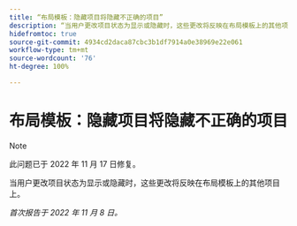 ```yaml
---
title: “布局模板：隐藏项目将隐藏不正确的项目”
description: “当用户更改项目状态为显示或隐藏时，这些更改将反映在布局模板上的其他项目上。”
hidefromtoc: true
source-git-commit: 4934cd2daca87cbc3b1df7914a0e38969e22e061
workflow-type: tm+mt
source-wordcount: '76'
ht-degree: 100%

---
```



# 布局模板：隐藏项目将隐藏不正确的项目

>[!NOTE]
>
>此问题已于 2022 年 11 月 17 日修复。

当用户更改项目状态为显示或隐藏时，这些更改将反映在布局模板上的其他项目上。

_首次报告于 2022 年 11 月 8 日。_


